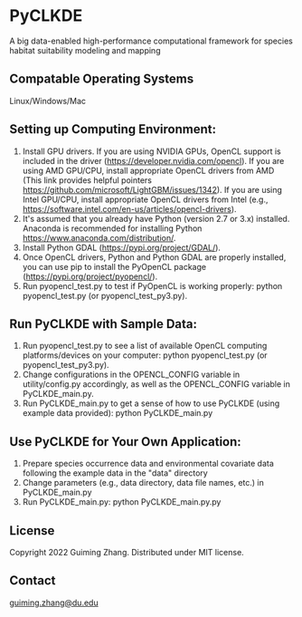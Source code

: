 # PyCLKDE
A big data-enabled high-performance computational framework for species habitat suitability modeling and mapping

## Compatable Operating Systems
Linux/Windows/Mac

## Setting up Computing Environment:
1. Install GPU drivers. If you are using NVIDIA GPUs, OpenCL support is included in the driver (https://developer.nvidia.com/opencl). If you are using AMD GPU/CPU, install appropriate OpenCL drivers from AMD (This link provides helpful pointers https://github.com/microsoft/LightGBM/issues/1342). If you are using Intel GPU/CPU, install appropriate OpenCL drivers from Intel (e.g., https://software.intel.com/en-us/articles/opencl-drivers).    
2. It's assumed that you already have Python (version 2.7 or 3.x) installed. Anaconda is recommended for installing Python https://www.anaconda.com/distribution/.
3. Install Python GDAL (https://pypi.org/project/GDAL/).
4. Once OpenCL drivers, Python and Python GDAL are properly installed, you can use pip to install the PyOpenCL package (https://pypi.org/project/pyopencl/). 
5. Run pyopencl_test.py to test if PyOpenCL is working properly: python pyopencl_test.py (or pyopencl_test_py3.py).

## Run PyCLKDE with Sample Data:
1. Run pyopencl_test.py to see a list of available OpenCL computing platforms/devices on your computer: python pyopencl_test.py (or pyopencl_test_py3.py).
2. Change configurations in the OPENCL_CONFIG variable in utility/config.py accordingly, as well as the OPENCL_CONFIG variable in PyCLKDE_main.py.
3. Run PyCLKDE_main.py to get a sense of how to use PyCLKDE (using example data provided): python PyCLKDE_main.py

## Use PyCLKDE for Your Own Application:
1. Prepare species occurrence data and environmental covariate data following the example data in the "data" directory
2. Change parameters (e.g., data directory, data file names, etc.) in PyCLKDE_main.py
3. Run PyCLKDE_main.py: python PyCLKDE_main.py.py

## License
Copyright 2022 Guiming Zhang. Distributed under MIT license.

## Contact
guiming.zhang@du.edu

